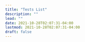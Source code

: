 ```yaml
---
title: "Tests List"
description: ""
lead: ""
date: 2021-10-28T02:07:31-04:00
lastmod: 2021-10-28T02:07:31-04:00
draft: false
---
```


